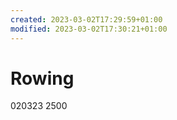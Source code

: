 ```yaml
---
created: 2023-03-02T17:29:59+01:00
modified: 2023-03-02T17:30:21+01:00
---
```


# Rowing

020323
2500
